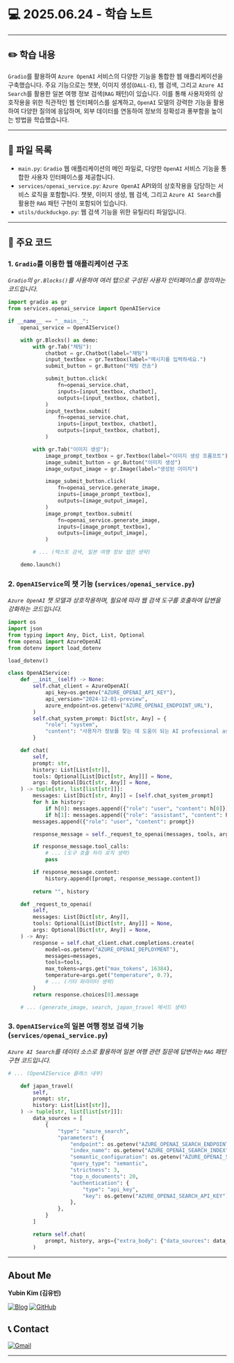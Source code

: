# 💻 2025.06.24 - 학습 노트

---

## ✏️ 학습 내용

`Gradio`를 활용하여 `Azure OpenAI` 서비스의 다양한 기능을 통합한 웹 애플리케이션을 구축했습니다. 주요 기능으로는 챗봇, 이미지 생성(`DALL-E`), 웹 검색, 그리고 `Azure AI Search`를 활용한 일본 여행 정보 검색(`RAG` 패턴)이 있습니다. 이를 통해 사용자와의 상호작용을 위한 직관적인 웹 인터페이스를 설계하고, `OpenAI` 모델의 강력한 기능을 활용하여 다양한 질의에 응답하며, 외부 데이터를 연동하여 정보의 정확성과 풍부함을 높이는 방법을 학습했습니다.

---

## 📁 파일 목록

- `main.py`: `Gradio` 웹 애플리케이션의 메인 파일로, 다양한 `OpenAI` 서비스 기능을 통합한 사용자 인터페이스를 제공합니다.
- `services/openai_service.py`: `Azure OpenAI` API와의 상호작용을 담당하는 서비스 로직을 포함합니다. 챗봇, 이미지 생성, 웹 검색, 그리고 `Azure AI Search`를 활용한 `RAG` 패턴 구현이 포함되어 있습니다.
- `utils/duckduckgo.py`: 웹 검색 기능을 위한 유틸리티 파일입니다.

---

## 📌 주요 코드

### 1. `Gradio`를 이용한 웹 애플리케이션 구조
*`Gradio`의 `gr.Blocks()`를 사용하여 여러 탭으로 구성된 사용자 인터페이스를 정의하는 코드입니다.*
```python
import gradio as gr
from services.openai_service import OpenAIService

if __name__ == "__main__":
    openai_service = OpenAIService()

    with gr.Blocks() as demo:
        with gr.Tab("채팅"):
            chatbot = gr.Chatbot(label="채팅")
            input_textbox = gr.Textbox(label="메시지를 입력하세요.")
            submit_button = gr.Button("채팅 전송")

            submit_button.click(
                fn=openai_service.chat,
                inputs=[input_textbox, chatbot],
                outputs=[input_textbox, chatbot],
            )
            input_textbox.submit(
                fn=openai_service.chat,
                inputs=[input_textbox, chatbot],
                outputs=[input_textbox, chatbot],
            )

        with gr.Tab("이미지 생성"):
            image_prompt_textbox = gr.Textbox(label="이미지 생성 프롬프트")
            image_submit_button = gr.Button("이미지 생성")
            image_output_image = gr.Image(label="생성된 이미지")

            image_submit_button.click(
                fn=openai_service.generate_image,
                inputs=[image_prompt_textbox],
                outputs=[image_output_image],
            )
            image_prompt_textbox.submit(
                fn=openai_service.generate_image,
                inputs=[image_prompt_textbox],
                outputs=[image_output_image],
            )

        # ... (텍스트 검색, 일본 여행 정보 탭은 생략)

    demo.launch()
```

### 2. `OpenAIService`의 챗 기능 (`services/openai_service.py`)
*`Azure OpenAI` 챗 모델과 상호작용하며, 필요에 따라 웹 검색 도구를 호출하여 답변을 강화하는 코드입니다.*
```python
import os
import json
from typing import Any, Dict, List, Optional
from openai import AzureOpenAI
from dotenv import load_dotenv

load_dotenv()

class OpenAIService:
    def __init__(self) -> None:
        self.chat_client = AzureOpenAI(
            api_key=os.getenv("AZURE_OPENAI_API_KEY"),
            api_version="2024-12-01-preview",
            azure_endpoint=os.getenv("AZURE_OPENAI_ENDPOINT_URL"),
        )
        self.chat_system_prompt: Dict[str, Any] = {
            "role": "system",
            "content": "사용자가 정보를 찾는 데 도움이 되는 AI professional assistant. 검색어는 영문으로 번역 한 뒤 진행, 검색 결과는 한글로 정리",
        }

    def chat(
        self,
        prompt: str,
        history: List[List[str]],
        tools: Optional[List[Dict[str, Any]]] = None,
        args: Optional[Dict[str, Any]] = None,
    ) -> tuple[str, list[list[str]]]:
        messages: List[Dict[str, Any]] = [self.chat_system_prompt]
        for h in history:
            if h[0]: messages.append({"role": "user", "content": h[0]})
            if h[1]: messages.append({"role": "assistant", "content": h[1]})
        messages.append({"role": "user", "content": prompt})

        response_message = self._request_to_openai(messages, tools, args)

        if response_message.tool_calls:
            # ... (도구 호출 처리 로직 생략)
            pass

        if response_message.content:
            history.append([prompt, response_message.content])
            
        return "", history

    def _request_to_openai(
        self,
        messages: List[Dict[str, Any]],
        tools: Optional[List[Dict[str, Any]]] = None,
        args: Optional[Dict[str, Any]] = None,
    ) -> Any:
        response = self.chat_client.chat.completions.create(
            model=os.getenv("AZURE_OPENAI_DEPLOYMENT"),
            messages=messages,
            tools=tools,
            max_tokens=args.get("max_tokens", 16384),
            temperature=args.get("temperature", 0.7),
            # ... (기타 파라미터 생략)
        )
        return response.choices[0].message

    # ... (generate_image, search, japan_travel 메서드 생략)
```

### 3. `OpenAIService`의 일본 여행 정보 검색 기능 (`services/openai_service.py`)
*`Azure AI Search`를 데이터 소스로 활용하여 일본 여행 관련 질문에 답변하는 `RAG` 패턴 구현 코드입니다.*
```python
# ... (OpenAIService 클래스 내부)

    def japan_travel(
        self,
        prompt: str,
        history: List[List[str]],
    ) -> tuple[str, list[list[str]]]:
        data_sources = [
            {
                "type": "azure_search",
                "parameters": {
                    "endpoint": os.getenv("AZURE_OPENAI_SEARCH_ENDPOINT_URL"),
                    "index_name": os.getenv("AZURE_OPENAI_SEARCH_INDEX"),
                    "semantic_configuration": os.getenv("AZURE_OPENAI_SEARCH_SEMANTIC"),
                    "query_type": "semantic",
                    "strictness": 3,
                    "top_n_documents": 20,
                    "authentication": {
                        "type": "api_key",
                        "key": os.getenv("AZURE_OPENAI_SEARCH_API_KEY"),
                    },
                },
            }
        ]

        return self.chat(
            prompt, history, args={"extra_body": {"data_sources": data_sources}}
        )
```

---

## About Me

**Yubin Kim (김유빈)**

[![Blog](https://img.shields.io/badge/Blog-FF5722?style=for-the-badge&logo=blogger&logoColor=white)](https://cases.tistory.com/)
<a href="https://github.com/yubi0210"><img src="https://img.shields.io/badge/GitHub-181717?style=for-the-badge&logo=github&logoColor=white" alt="GitHub"/></a>

## 📞 Contact
[![Gmail](https://img.shields.io/badge/ubinn0210@gmail.com-D14836?style=for-the-badge&logo=gmail&logoColor=white)](ubinn0210@gmail.com)


---
